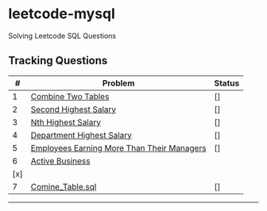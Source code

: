 # leetcode-mysql
Solving Leetcode SQL Questions 


## Tracking Questions
| # | Problem | Status |
|---|---------|--------|
| 1 | [Combine Two Tables](https://leetcode.com/problems/combine-two-tables/) | []  |
| 2 | [Second Highest Salary](https://leetcode.com/problems/second-highest-salary/) | [] |
| 3 | [Nth Highest Salary](https://leetcode.com/problems/nth-highest-salary/) | [] |
| 4 | [Department Highest Salary](https://leetcode.com/problems/department-highest-salary/) | [] |
| 5| [ Employees Earning More Than Their Managers](https://leetcode.com/problems/employees-earning-more-than-their-managers/) |[]|
| 6| [Active Business](https://leetcode.com/problems/active-businesses/description/) 
|[x]|
| 7| [ Comine_Table.sql](https://leetcode.ca/2016-05-23-175-Combine-Two-Tables/) |[]|

---











